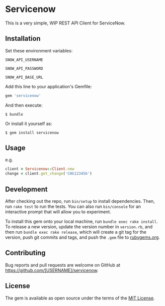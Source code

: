 # Servicenow

This is a very simple, WIP REST API Client for ServiceNow.


## Installation

Set these environment variables:

`SNOW_API_USERNAME`

`SNOW_API_PASSWORD`

`SNOW_API_BASE_URL`


Add this line to your application's Gemfile:

```ruby
gem 'servicenow'
```

And then execute:

    $ bundle

Or install it yourself as:

    $ gem install servicenow

## Usage

e.g.

```ruby
client = Servicenow::Client.new
change = client.get_change('CHG123456')
```

## Development

After checking out the repo, run `bin/setup` to install dependencies. Then, run `rake test` to run the tests. You can also run `bin/console` for an interactive prompt that will allow you to experiment.

To install this gem onto your local machine, run `bundle exec rake install`. To release a new version, update the version number in `version.rb`, and then run `bundle exec rake release`, which will create a git tag for the version, push git commits and tags, and push the `.gem` file to [rubygems.org](https://rubygems.org).

## Contributing

Bug reports and pull requests are welcome on GitHub at https://github.com/[USERNAME]/servicenow.

## License

The gem is available as open source under the terms of the [MIT License](http://opensource.org/licenses/MIT).
